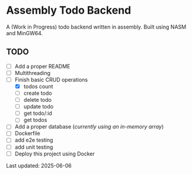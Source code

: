 # Assembly Todo Backend
A (Work in Progress) todo backend written in assembly. Built using NASM and MinGW64.

## TODO
 - [ ] Add a proper README
 - [ ] Multithreading 
 - [ ] Finish basic CRUD operations
   - [x] todos count
   - [ ] create todo
   - [ ] delete todo
   - [ ] update todo
   - [ ] get todo/:id
   - [ ] get todos
 - [ ] Add a proper database (*currently using an in-memory array*)
 - [ ] Dockerfile
 - [ ] add e2e testing
 - [ ] add unit testing
 - [ ] Deploy this project using Docker
 
Last updated: 2025-06-06